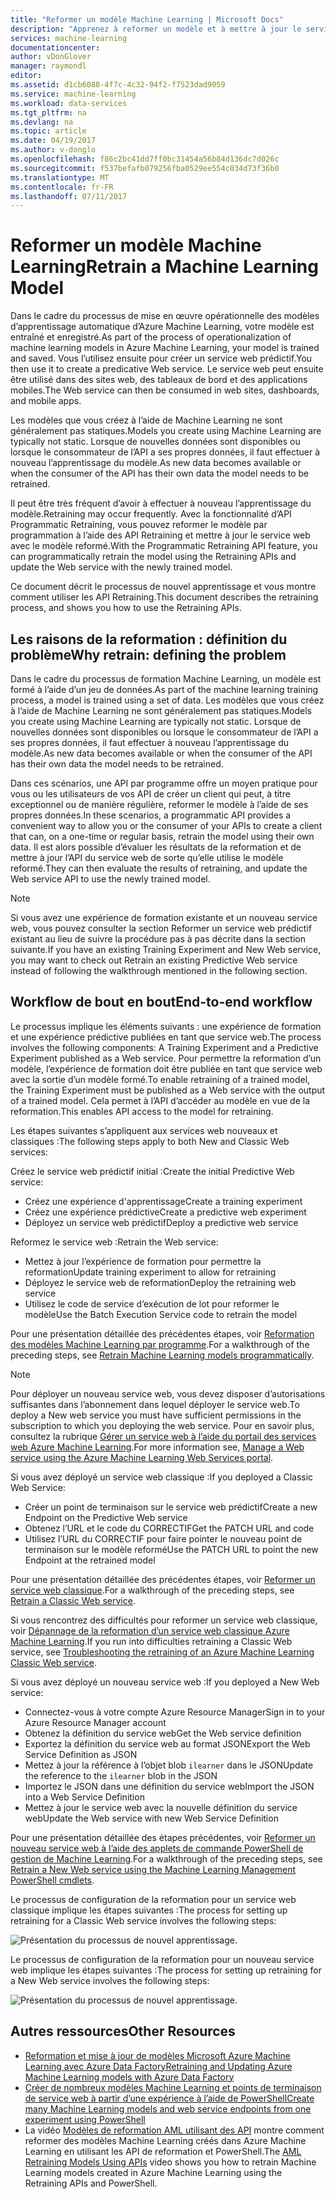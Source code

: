 ```yaml
---
title: "Reformer un modèle Machine Learning | Microsoft Docs"
description: "Apprenez à reformer un modèle et à mettre à jour le service web pour utiliser le modèle reformé dans Azure Machine Learning."
services: machine-learning
documentationcenter: 
author: vDonGlover
manager: raymondl
editor: 
ms.assetid: d1cb6088-4f7c-4c32-94f2-f7523dad9059
ms.service: machine-learning
ms.workload: data-services
ms.tgt_pltfrm: na
ms.devlang: na
ms.topic: article
ms.date: 04/19/2017
ms.author: v-donglo
ms.openlocfilehash: f86c2bc41dd7ff0bc31454a56b84d136dc7d026c
ms.sourcegitcommit: f537befafb079256fba0529ee554c034d73f36b0
ms.translationtype: MT
ms.contentlocale: fr-FR
ms.lasthandoff: 07/11/2017
---
```

# <a name="retrain-a-machine-learning-model"></a><span data-ttu-id="24ce3-103">Reformer un modèle Machine Learning</span><span class="sxs-lookup"><span data-stu-id="24ce3-103">Retrain a Machine Learning Model</span></span>
<span data-ttu-id="24ce3-104">Dans le cadre du processus de mise en œuvre opérationnelle des modèles d’apprentissage automatique d’Azure Machine Learning, votre modèle est entraîné et enregistré.</span><span class="sxs-lookup"><span data-stu-id="24ce3-104">As part of the process of operationalization of machine learning models in Azure Machine Learning, your model is trained and saved.</span></span> <span data-ttu-id="24ce3-105">Vous l’utilisez ensuite pour créer un service web prédictif.</span><span class="sxs-lookup"><span data-stu-id="24ce3-105">You then use it to create a predicative Web service.</span></span> <span data-ttu-id="24ce3-106">Le service web peut ensuite être utilisé dans des sites web, des tableaux de bord et des applications mobiles.</span><span class="sxs-lookup"><span data-stu-id="24ce3-106">The Web service can then be consumed in web sites, dashboards, and mobile apps.</span></span> 

<span data-ttu-id="24ce3-107">Les modèles que vous créez à l’aide de Machine Learning ne sont généralement pas statiques.</span><span class="sxs-lookup"><span data-stu-id="24ce3-107">Models you create using Machine Learning are typically not static.</span></span> <span data-ttu-id="24ce3-108">Lorsque de nouvelles données sont disponibles ou lorsque le consommateur de l’API a ses propres données, il faut effectuer à nouveau l’apprentissage du modèle.</span><span class="sxs-lookup"><span data-stu-id="24ce3-108">As new data becomes available or when the consumer of the API has their own data the model needs to be retrained.</span></span> 

<span data-ttu-id="24ce3-109">Il peut être très fréquent d’avoir à effectuer à nouveau l’apprentissage du modèle.</span><span class="sxs-lookup"><span data-stu-id="24ce3-109">Retraining may occur frequently.</span></span> <span data-ttu-id="24ce3-110">Avec la fonctionnalité d’API Programmatic Retraining, vous pouvez reformer le modèle par programmation à l’aide des API Retraining et mettre à jour le service web avec le modèle reformé.</span><span class="sxs-lookup"><span data-stu-id="24ce3-110">With the Programmatic Retraining API feature, you can programmatically retrain the model using the Retraining APIs and update the Web service with the newly trained model.</span></span> 

<span data-ttu-id="24ce3-111">Ce document décrit le processus de nouvel apprentissage et vous montre comment utiliser les API Retraining.</span><span class="sxs-lookup"><span data-stu-id="24ce3-111">This document describes the retraining process, and shows you how to use the Retraining APIs.</span></span>

## <a name="why-retrain-defining-the-problem"></a><span data-ttu-id="24ce3-112">Les raisons de la reformation : définition du problème</span><span class="sxs-lookup"><span data-stu-id="24ce3-112">Why retrain: defining the problem</span></span>
<span data-ttu-id="24ce3-113">Dans le cadre du processus de formation Machine Learning, un modèle est formé à l’aide d’un jeu de données.</span><span class="sxs-lookup"><span data-stu-id="24ce3-113">As part of the machine learning training process, a model is trained using a set of data.</span></span> <span data-ttu-id="24ce3-114">Les modèles que vous créez à l’aide de Machine Learning ne sont généralement pas statiques.</span><span class="sxs-lookup"><span data-stu-id="24ce3-114">Models you create using Machine Learning are typically not static.</span></span> <span data-ttu-id="24ce3-115">Lorsque de nouvelles données sont disponibles ou lorsque le consommateur de l’API a ses propres données, il faut effectuer à nouveau l’apprentissage du modèle.</span><span class="sxs-lookup"><span data-stu-id="24ce3-115">As new data becomes available or when the consumer of the API has their own data the model needs to be retrained.</span></span>

<span data-ttu-id="24ce3-116">Dans ces scénarios, une API par programme offre un moyen pratique pour vous ou les utilisateurs de vos API de créer un client qui peut, à titre exceptionnel ou de manière régulière, reformer le modèle à l’aide de ses propres données.</span><span class="sxs-lookup"><span data-stu-id="24ce3-116">In these scenarios, a programmatic API provides a convenient way to allow you or the consumer of your APIs to create a client that can, on a one-time or regular basis, retrain the model using their own data.</span></span> <span data-ttu-id="24ce3-117">Il est alors possible d’évaluer les résultats de la reformation et de mettre à jour l’API du service web de sorte qu’elle utilise le modèle reformé.</span><span class="sxs-lookup"><span data-stu-id="24ce3-117">They can then evaluate the results of retraining, and update the Web service API to use the newly trained model.</span></span>

> [!NOTE]
> <span data-ttu-id="24ce3-118">Si vous avez une expérience de formation existante et un nouveau service web, vous pouvez consulter la section Reformer un service web prédictif existant au lieu de suivre la procédure pas à pas décrite dans la section suivante.</span><span class="sxs-lookup"><span data-stu-id="24ce3-118">If you have an existing Training Experiment and New Web service, you may want to check out Retrain an existing Predictive Web service instead of following the walkthrough mentioned in the following section.</span></span>
> 
> 

## <a name="end-to-end-workflow"></a><span data-ttu-id="24ce3-119">Workflow de bout en bout</span><span class="sxs-lookup"><span data-stu-id="24ce3-119">End-to-end workflow</span></span>
<span data-ttu-id="24ce3-120">Le processus implique les éléments suivants : une expérience de formation et une expérience prédictive publiées en tant que service web.</span><span class="sxs-lookup"><span data-stu-id="24ce3-120">The process involves the following components: A Training Experiment and a Predictive Experiment published as a Web service.</span></span> <span data-ttu-id="24ce3-121">Pour permettre la reformation d’un modèle, l’expérience de formation doit être publiée en tant que service web avec la sortie d’un modèle formé.</span><span class="sxs-lookup"><span data-stu-id="24ce3-121">To enable retraining of a trained model, the Training Experiment must be published as a Web service with the output of a trained model.</span></span> <span data-ttu-id="24ce3-122">Cela permet à l’API d’accéder au modèle en vue de la reformation.</span><span class="sxs-lookup"><span data-stu-id="24ce3-122">This enables API access to the model for retraining.</span></span> 

<span data-ttu-id="24ce3-123">Les étapes suivantes s’appliquent aux services web nouveaux et classiques :</span><span class="sxs-lookup"><span data-stu-id="24ce3-123">The following steps apply to both New and Classic Web services:</span></span>

<span data-ttu-id="24ce3-124">Créez le service web prédictif initial :</span><span class="sxs-lookup"><span data-stu-id="24ce3-124">Create the initial Predictive Web service:</span></span>

* <span data-ttu-id="24ce3-125">Créez une expérience d'apprentissage</span><span class="sxs-lookup"><span data-stu-id="24ce3-125">Create a training experiment</span></span>
* <span data-ttu-id="24ce3-126">Créez une expérience prédictive</span><span class="sxs-lookup"><span data-stu-id="24ce3-126">Create a predictive web experiment</span></span>
* <span data-ttu-id="24ce3-127">Déployez un service web prédictif</span><span class="sxs-lookup"><span data-stu-id="24ce3-127">Deploy a predictive web service</span></span>

<span data-ttu-id="24ce3-128">Reformez le service web :</span><span class="sxs-lookup"><span data-stu-id="24ce3-128">Retrain the Web service:</span></span>

* <span data-ttu-id="24ce3-129">Mettez à jour l’expérience de formation pour permettre la reformation</span><span class="sxs-lookup"><span data-stu-id="24ce3-129">Update training experiment to allow for retraining</span></span>
* <span data-ttu-id="24ce3-130">Déployez le service web de reformation</span><span class="sxs-lookup"><span data-stu-id="24ce3-130">Deploy the retraining web service</span></span>
* <span data-ttu-id="24ce3-131">Utilisez le code de service d’exécution de lot pour reformer le modèle</span><span class="sxs-lookup"><span data-stu-id="24ce3-131">Use the Batch Execution Service code to retrain the model</span></span>

<span data-ttu-id="24ce3-132">Pour une présentation détaillée des précédentes étapes, voir [Reformation des modèles Machine Learning par programme](machine-learning-retrain-models-programmatically.md).</span><span class="sxs-lookup"><span data-stu-id="24ce3-132">For a walkthrough of the preceding steps, see [Retrain Machine Learning models programmatically](machine-learning-retrain-models-programmatically.md).</span></span>

> [!NOTE] 
> <span data-ttu-id="24ce3-133">Pour déployer un nouveau service web, vous devez disposer d’autorisations suffisantes dans l’abonnement dans lequel déployer le service web.</span><span class="sxs-lookup"><span data-stu-id="24ce3-133">To deploy a New web service you must have sufficient permissions in the subscription to which you deploying the web service.</span></span> <span data-ttu-id="24ce3-134">Pour en savoir plus, consultez la rubrique [Gérer un service web à l’aide du portail des services web Azure Machine Learning](machine-learning-manage-new-webservice.md).</span><span class="sxs-lookup"><span data-stu-id="24ce3-134">For more information see, [Manage a Web service using the Azure Machine Learning Web Services portal](machine-learning-manage-new-webservice.md).</span></span> 

<span data-ttu-id="24ce3-135">Si vous avez déployé un service web classique :</span><span class="sxs-lookup"><span data-stu-id="24ce3-135">If you deployed a Classic Web Service:</span></span>

* <span data-ttu-id="24ce3-136">Créer un point de terminaison sur le service web prédictif</span><span class="sxs-lookup"><span data-stu-id="24ce3-136">Create a new Endpoint on the Predictive Web service</span></span>
* <span data-ttu-id="24ce3-137">Obtenez l’URL et le code du CORRECTIF</span><span class="sxs-lookup"><span data-stu-id="24ce3-137">Get the PATCH URL and code</span></span>
* <span data-ttu-id="24ce3-138">Utilisez l’URL du CORRECTIF pour faire pointer le nouveau point de terminaison sur le modèle reformé</span><span class="sxs-lookup"><span data-stu-id="24ce3-138">Use the PATCH URL to point the new Endpoint at the retrained model</span></span> 

<span data-ttu-id="24ce3-139">Pour une présentation détaillée des précédentes étapes, voir [Reformer un service web classique](machine-learning-retrain-a-classic-web-service.md).</span><span class="sxs-lookup"><span data-stu-id="24ce3-139">For a walkthrough of the preceding steps, see [Retrain a Classic Web service](machine-learning-retrain-a-classic-web-service.md).</span></span>

<span data-ttu-id="24ce3-140">Si vous rencontrez des difficultés pour reformer un service web classique, voir [Dépannage de la reformation d’un service web classique Azure Machine Learning](machine-learning-troubleshooting-retraining-models.md).</span><span class="sxs-lookup"><span data-stu-id="24ce3-140">If you run into difficulties retraining a Classic Web service, see [Troubleshooting the retraining of an Azure Machine Learning Classic Web service](machine-learning-troubleshooting-retraining-models.md).</span></span>

<span data-ttu-id="24ce3-141">Si vous avez déployé un nouveau service web :</span><span class="sxs-lookup"><span data-stu-id="24ce3-141">If you deployed a New Web service:</span></span>

* <span data-ttu-id="24ce3-142">Connectez-vous à votre compte Azure Resource Manager</span><span class="sxs-lookup"><span data-stu-id="24ce3-142">Sign in to your Azure Resource Manager account</span></span>
* <span data-ttu-id="24ce3-143">Obtenez la définition du service web</span><span class="sxs-lookup"><span data-stu-id="24ce3-143">Get the Web service definition</span></span>
* <span data-ttu-id="24ce3-144">Exportez la définition du service web au format JSON</span><span class="sxs-lookup"><span data-stu-id="24ce3-144">Export the Web Service Definition as JSON</span></span>
* <span data-ttu-id="24ce3-145">Mettez à jour la référence à l’objet blob `ilearner` dans le JSON</span><span class="sxs-lookup"><span data-stu-id="24ce3-145">Update the reference to the `ilearner` blob in the JSON</span></span>
* <span data-ttu-id="24ce3-146">Importez le JSON dans une définition du service web</span><span class="sxs-lookup"><span data-stu-id="24ce3-146">Import the JSON into a Web Service Definition</span></span>
* <span data-ttu-id="24ce3-147">Mettez à jour le service web avec la nouvelle définition du service web</span><span class="sxs-lookup"><span data-stu-id="24ce3-147">Update the Web service with new Web Service Definition</span></span>

<span data-ttu-id="24ce3-148">Pour une présentation détaillée des étapes précédentes, voir [Reformer un nouveau service web à l’aide des applets de commande PowerShell de gestion de Machine Learning](machine-learning-retrain-new-web-service-using-powershell.md).</span><span class="sxs-lookup"><span data-stu-id="24ce3-148">For a walkthrough of the preceding steps, see [Retrain a New Web service using the Machine Learning Management PowerShell cmdlets](machine-learning-retrain-new-web-service-using-powershell.md).</span></span>

<span data-ttu-id="24ce3-149">Le processus de configuration de la reformation pour un service web classique implique les étapes suivantes :</span><span class="sxs-lookup"><span data-stu-id="24ce3-149">The process for setting up retraining for a Classic Web service involves the following steps:</span></span>

![Présentation du processus de nouvel apprentissage.][1]

<span data-ttu-id="24ce3-151">Le processus de configuration de la reformation pour un nouveau service web implique les étapes suivantes :</span><span class="sxs-lookup"><span data-stu-id="24ce3-151">The process for setting up retraining for a New Web service involves the following steps:</span></span>

![Présentation du processus de nouvel apprentissage.][7]

## <a name="other-resources"></a><span data-ttu-id="24ce3-153">Autres ressources</span><span class="sxs-lookup"><span data-stu-id="24ce3-153">Other Resources</span></span>
* [<span data-ttu-id="24ce3-154">Reformation et mise à jour de modèles Microsoft Azure Machine Learning avec Azure Data Factory</span><span class="sxs-lookup"><span data-stu-id="24ce3-154">Retraining and Updating Azure Machine Learning models with Azure Data Factory</span></span>](https://azure.microsoft.com/blog/retraining-and-updating-azure-machine-learning-models-with-azure-data-factory/)
* [<span data-ttu-id="24ce3-155">Créer de nombreux modèles Machine Learning et points de terminaison de service web à partir d’une expérience à l’aide de PowerShell</span><span class="sxs-lookup"><span data-stu-id="24ce3-155">Create many Machine Learning models and web service endpoints from one experiment using PowerShell</span></span>](machine-learning-create-models-and-endpoints-with-powershell.md)
* <span data-ttu-id="24ce3-156">La vidéo [Modèles de reformation AML utilisant des API](https://www.youtube.com/watch?v=wwjglA8xllg) montre comment reformer des modèles Machine Learning créés dans Azure Machine Learning en utilisant les API de reformation et PowerShell.</span><span class="sxs-lookup"><span data-stu-id="24ce3-156">The [AML Retraining Models Using APIs](https://www.youtube.com/watch?v=wwjglA8xllg) video shows you how to retrain Machine Learning models created in Azure Machine Learning using the Retraining APIs and PowerShell.</span></span>

<!--image links-->
[1]: ./media/machine-learning-retrain-machine-learning-model/machine-learning-retrain-models-programmatically-IMAGE01.png
[7]: ./media/machine-learning-retrain-machine-learning-model/machine-learning-retrain-models-programmatically-IMAGE07.png

